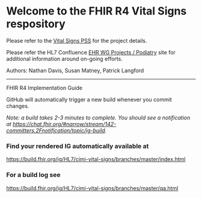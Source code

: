 # Welcome to the FHIR R4 Vital Signs respository

Please refer to the [Vital Signs PSS](https://confluence.hl7.org/display/CIC/Vital+Signs+PSS) for the project details.

Please refer the HL7 Confluence [EHR WG Projects / Podiatry](https://confluence.hl7.org/display/EHR/Podiatry) site for additional information around on-going efforts.


Authors:  Nathan Davis, Susan Matney, Patrick Langford

-----
FHIR R4 Implementation Guide

GitHub will automatically trigger a new build whenever you commit changes.

*Note: a build takes 2-3 minutes to complete. You should see a notification at https://chat.fhir.org/#narrow/stream/142-committers.2Fnotification/topic/ig-build.*

### Find your rendered IG automatically available at

https://build.fhir.org/ig/HL7/cimi-vital-signs/branches/master/index.html

### For a build log see

https://build.fhir.org/ig/HL7/cimi-vital-signs/branches/master/qa.html


